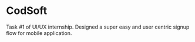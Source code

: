 # CodSoft
Task #1 of UI/UX internship. Designed a super easy and user centric signup flow for mobile application.
